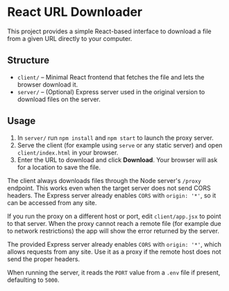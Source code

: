 # React URL Downloader

This project provides a simple React-based interface to download a file from a given URL directly to your computer.

## Structure

- `client/` – Minimal React frontend that fetches the file and lets the browser download it.
- `server/` – (Optional) Express server used in the original version to download files on the server.

## Usage

1. In `server/` run `npm install` and `npm start` to launch the proxy server.
2. Serve the client (for example using `serve` or any static server) and open `client/index.html` in your browser.
3. Enter the URL to download and click **Download**. Your browser will ask for a location to save the file.

The client always downloads files through the Node server's `/proxy` endpoint. This works even when the target server does not send CORS headers. The Express server already enables `CORS` with `origin: '*'`, so it can be accessed from any site.

If you run the proxy on a different host or port, edit `client/app.jsx` to point to that server. When the proxy cannot reach a remote file (for example due to network restrictions) the app will show the error returned by the server.

The provided Express server already enables `CORS` with `origin: '*'`, which allows requests from any site. Use it as a proxy if the remote host does not send the proper headers.

When running the server, it reads the `PORT` value from a `.env` file if present, defaulting to `5000`.
